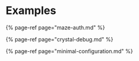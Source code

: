 # Examples

{% page-ref page="maze-auth.md" %}

{% page-ref page="crystal-debug.md" %}

{% page-ref page="minimal-configuration.md" %}

